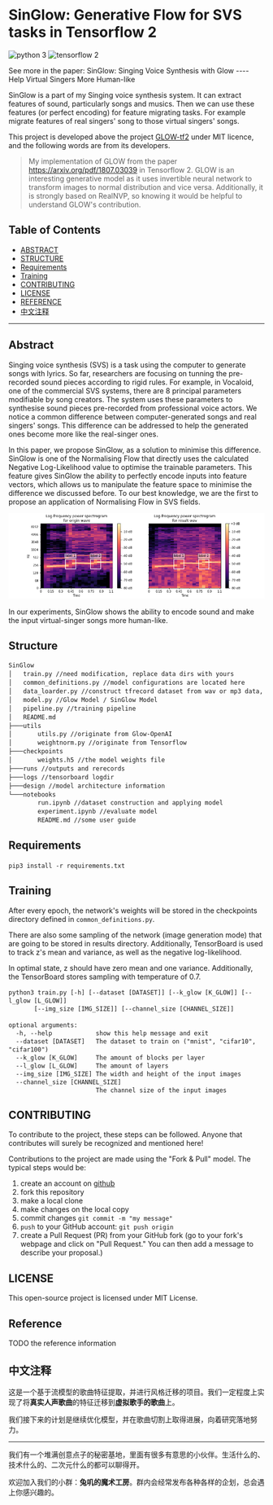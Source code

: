 # SinGlow: Generative Flow for SVS tasks in Tensorflow 2

![python 3](https://img.shields.io/badge/python-3-blue.svg) ![tensorflow 2](https://img.shields.io/badge/tensorflow-2-orange.svg)

See more in the paper: SinGlow: Singing Voice Synthesis with Glow ---- Help Virtual Singers More Human-like

SinGlow is a part of my Singing voice synthesis system. It can extract features of sound, particularly songs and musics. Then we can use these features (or perfect encoding) for feature migrating tasks. For example migrate features of real singers' song to those virtual singers' songs.

This project is developed above the project [GLOW-tf2](https://github.com/samuelmat19/GLOW-tf2) under MIT licence, and the following words are from its developers.

> My implementation of GLOW from the paper https://arxiv.org/pdf/1807.03039 in Tensorflow 2. GLOW is an interesting generative model as it uses invertible neural network to transform images to normal distribution and vice versa. Additionally, it is strongly based on RealNVP, so knowing it would be helpful to understand GLOW's contribution.

## Table of Contents  

- [ABSTRACT](#abstract)  
- [STRUCTURE](#structure)
- [Requirements](#requirements)
- [Training](#training)
- [CONTRIBUTING](#contributing)
- [LICENSE](#license)
- [REFERENCE](#Reference)
- [中文注释](#中文注释)

---

## Abstract

Singing voice synthesis (SVS) is a task using the computer to generate songs with lyrics. So far, researchers are focusing on tunning the pre-recorded sound pieces according to rigid rules. For example, in Vocaloid, one of the commercial SVS systems, there are 8 principal parameters modifiable by song creators. The system uses these parameters to synthesise sound pieces pre-recorded from professional voice actors. We notice a common difference between computer-generated songs and real singers' songs. This difference can be addressed to help the generated ones become more like the real-singer ones. 

In this paper, we propose SinGlow, as a solution to minimise this difference. SinGlow is one of the Normalising Flow that directly uses the calculated Negative Log-Likelihood value to optimise the trainable parameters. This feature gives SinGlow the ability to perfectly encode inputs into feature vectors, which allows us to manipulate the feature space to minimise the difference we discussed before. To our best knowledge, we are the first to propose an application of Normalising Flow in SVS fields. 

![[](#structure)](design/the_spectrum.png)

In our experiments, SinGlow shows the ability to encode sound and make the input virtual-singer songs more human-like.

## Structure

```txt
SinGlow
│   train.py //need modification, replace data dirs with yours
│   common_definitions.py //model configurations are located here
│   data_loarder.py //construct tfrecord dataset from wav or mp3 data, and load it
│   model.py //Glow Model / SinGlow Model
│   pipeline.py //training pipeline
│   README.md
├───utils
│       utils.py //originate from Glow-OpenAI
│       weightnorm.py //originate from Tensorflow
├───checkpoints
│       weights.h5 //the model weights file
├───runs //outputs and rerecords
├───logs //tensorboard logdir
├───design //model architecture information
└───notebooks
        run.ipynb //dataset construction and applying model
        experiment.ipynb //evaluate model
        README.md //some user guide
```

## Requirements

`pip3 install -r requirements.txt`

## Training

After every epoch, the network's weights will be stored in the checkpoints directory defined in `common_definitions.py`. 

There are also some sampling of the network (image generation mode) that are going to be stored in results directory. Additionally, TensorBoard is used to track z's mean and variance, as well as the negative log-likelihood. 

In optimal state, z should have zero mean and one variance. Additionally, the TensorBoard stores sampling with temperature of 0.7.

```python3
python3 train.py [-h] [--dataset [DATASET]] [--k_glow [K_GLOW]] [--l_glow [L_GLOW]]
       [--img_size [IMG_SIZE]] [--channel_size [CHANNEL_SIZE]]

optional arguments:
  -h, --help            show this help message and exit
  --dataset [DATASET]   The dataset to train on ("mnist", "cifar10", "cifar100")
  --k_glow [K_GLOW]     The amount of blocks per layer
  --l_glow [L_GLOW]     The amount of layers
  --img_size [IMG_SIZE] The width and height of the input images
  --channel_size [CHANNEL_SIZE]
                        The channel size of the input images
```

## CONTRIBUTING

To contribute to the project, these steps can be followed. Anyone that contributes will surely be recognized and mentioned here!

Contributions to the project are made using the "Fork & Pull" model. The typical steps would be:

1. create an account on [github](https://github.com)
2. fork this repository
3. make a local clone
4. make changes on the local copy
5. commit changes `git commit -m "my message"`
6. `push` to your GitHub account: `git push origin`
7. create a Pull Request (PR) from your GitHub fork
(go to your fork's webpage and click on "Pull Request."
You can then add a message to describe your proposal.)

## LICENSE

This open-source project is licensed under MIT License.

## Reference

TODO the reference information

## 中文注释

这是一个基于流模型的歌曲特征提取，并进行风格迁移的项目。我们一定程度上实现了将**真实人声歌曲**的特征迁移到**虚拟歌手的歌曲**上。

我们接下来的计划是继续优化模型，并在歌曲切割上取得进展，向着研究落地努力。

---

我们有一个堆满创意点子的秘密基地，里面有很多有意思的小伙伴。生活什么的、技术什么的、二次元什么的都可以聊得开。

欢迎加入我们的小群：**兔叽的魔术工房**。群内会经常发布各种各样的企划，总会遇上你感兴趣的。

![![](discover304.top)](https://camo.githubusercontent.com/c51f93f840ce275ff5a9e40d063329825f687bb0c23cb2f4f1e4d7bc63205506/68747470733a2f2f6170692e62747374752e636e2f736a627a2f6170692e7068703f6c783d646f6e676d616e26666f726d61743d696d61676573)
